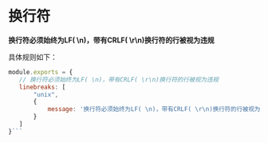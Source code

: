 # 换行符
 **换行符必须始终为LF( \n)，带有CRLF( \r\n)换行符的行被视为违规** 
 
 具体规则如下：
 ```js
module.exports = {
    // 换行符必须始终为LF( \n)，带有CRLF( \r\n)换行符的行被视为违规
    linebreaks: [
        "unix",
        {
            message: '换行符必须始终为LF( \n)，带有CRLF( \r\n)换行符的行被视为违规'
        }
    ]
}```